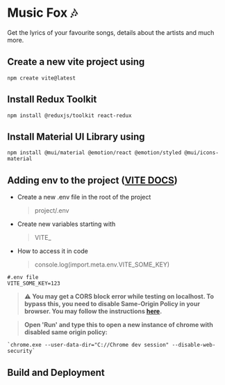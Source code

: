 # Music Fox 🎶

Get the lyrics of your favourite songs, details about the artists and much more.

## Create a new vite project using

`npm create vite@latest`

## Install Redux Toolkit

`npm install @reduxjs/toolkit react-redux`

## Install Material UI Library using

```
npm install @mui/material @emotion/react @emotion/styled @mui/icons-material
```

## Adding env to the project ([VITE DOCS](https://vitejs.dev/guide/env-and-mode.html))

-   Create a new .env file in the root of the project
    > project/.env
-   Create new variables starting with
    > VITE\_
-   How to access it in code
    > console.log(import.meta.env.VITE_SOME_KEY)

```
#.env file
VITE_SOME_KEY=123
```

> **⚠️ You may get a CORS block error while testing on localhost. To bypass this, you need to disable Same-Origin Policy in your browser. You may follow the instructions [here](https://stackoverflow.com/questions/3102819/disable-same-origin-policy-in-chrome).**

> **Open 'Run' and type this to open a new instance of chrome with disabled same origin policy:**

    `chrome.exe --user-data-dir="C://Chrome dev session" --disable-web-security`

## Build and Deployment
